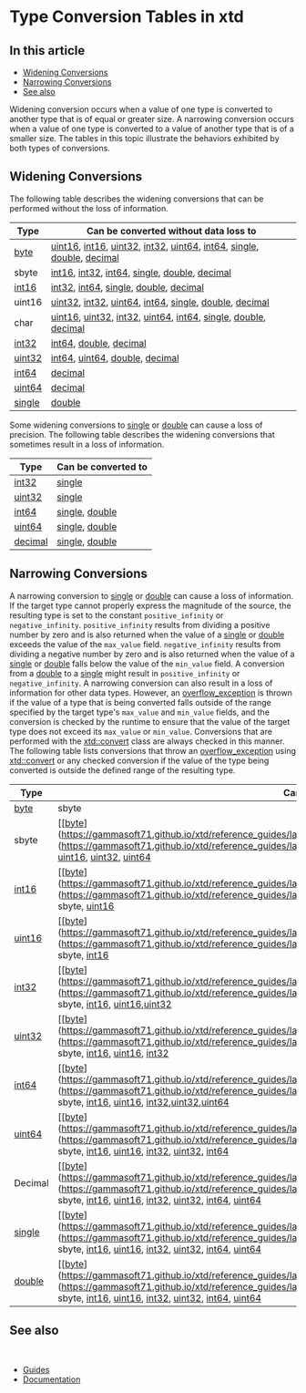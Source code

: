 # Type Conversion Tables in xtd

## In this article

* [Widening Conversions](#widening-conversions)
* [Narrowing Conversions](#narrowing-conversions)
* [See also](#see-also)

Widening conversion occurs when a value of one type is converted to another type that is of equal or greater size. A narrowing conversion occurs when a value of one type is converted to a value of another type that is of a smaller size. The tables in this topic illustrate the behaviors exhibited by both types of conversions.

## Widening Conversions

The following table describes the widening conversions that can be performed without the loss of information.

| Type   | Can be converted without data loss to                                |
| ------ | -------------------------------------------------------------------- |
| [byte](https://gammasoft71.github.io/xtd/reference_guides/latest/group__types.html#gaf8d0aa5786861bead085592c31c09849)   | [uint16](https://gammasoft71.github.io/xtd/reference_guides/latest/group__types.html#ga7f48d085fbe8abdb92329be2bc04a236), [int16](https://gammasoft71.github.io/xtd/reference_guides/latest/group__types.html#ga159b2a409f2b3da8165af7a5e32eccf8), [uint32](https://gammasoft71.github.io/xtd/reference_guides/latest/group__types.html#gae7af83eab478757e17f0eb7af57571df), [int32](https://gammasoft71.github.io/xtd/reference_guides/latest/group__types.html#ga92bf6d527cbcada4a30faa2efd0d6a91), [uint64](https://gammasoft71.github.io/xtd/reference_guides/latest/group__types.html#gae1d338ada567eb17107e17cbffea5320), [int64](https://gammasoft71.github.io/xtd/reference_guides/latest/group__types.html#ga7ab879ebcae19d6021222f00537cfdce), [single](https://gammasoft71.github.io/xtd/reference_guides/latest/group__types.html#ga4c9f72f7ab9ea9919c93a1a2b245ab71), [double](https://gammasoft71.github.io/xtd/reference_guides/latest/group__types.html#gac9b7afa2262ed23eae6787dea92d733e), [decimal](https://gammasoft71.github.io/xtd/reference_guides/latest/group__types.html#ga255b88769d29fe91661cacc7720f265a) |
| sbyte  | [int16](https://gammasoft71.github.io/xtd/reference_guides/latest/group__types.html#ga159b2a409f2b3da8165af7a5e32eccf8), [int32](https://gammasoft71.github.io/xtd/reference_guides/latest/group__types.html#ga92bf6d527cbcada4a30faa2efd0d6a91), [int64](https://gammasoft71.github.io/xtd/reference_guides/latest/group__types.html#ga7ab879ebcae19d6021222f00537cfdce), [single](https://gammasoft71.github.io/xtd/reference_guides/latest/group__types.html#ga4c9f72f7ab9ea9919c93a1a2b245ab71), [double](https://gammasoft71.github.io/xtd/reference_guides/latest/group__types.html#gac9b7afa2262ed23eae6787dea92d733e), [decimal](https://gammasoft71.github.io/xtd/reference_guides/latest/group__types.html#ga255b88769d29fe91661cacc7720f265a)                         |
| [int16](https://gammasoft71.github.io/xtd/reference_guides/latest/group__types.html#ga159b2a409f2b3da8165af7a5e32eccf8)  | [int32](https://gammasoft71.github.io/xtd/reference_guides/latest/group__types.html#ga92bf6d527cbcada4a30faa2efd0d6a91), [int64](https://gammasoft71.github.io/xtd/reference_guides/latest/group__types.html#ga7ab879ebcae19d6021222f00537cfdce), [single](https://gammasoft71.github.io/xtd/reference_guides/latest/group__types.html#ga4c9f72f7ab9ea9919c93a1a2b245ab71), [double](https://gammasoft71.github.io/xtd/reference_guides/latest/group__types.html#gac9b7afa2262ed23eae6787dea92d733e), [decimal](https://gammasoft71.github.io/xtd/reference_guides/latest/group__types.html#ga255b88769d29fe91661cacc7720f265a)                                |
| uint16 | [uint32](https://gammasoft71.github.io/xtd/reference_guides/latest/group__types.html#gae7af83eab478757e17f0eb7af57571df), [int32](https://gammasoft71.github.io/xtd/reference_guides/latest/group__types.html#ga92bf6d527cbcada4a30faa2efd0d6a91), [uint64](https://gammasoft71.github.io/xtd/reference_guides/latest/group__types.html#gae1d338ada567eb17107e17cbffea5320), [int64](https://gammasoft71.github.io/xtd/reference_guides/latest/group__types.html#ga7ab879ebcae19d6021222f00537cfdce), [single](https://gammasoft71.github.io/xtd/reference_guides/latest/group__types.html#ga4c9f72f7ab9ea9919c93a1a2b245ab71), [double](https://gammasoft71.github.io/xtd/reference_guides/latest/group__types.html#gac9b7afa2262ed23eae6787dea92d733e), [decimal](https://gammasoft71.github.io/xtd/reference_guides/latest/group__types.html#ga255b88769d29fe91661cacc7720f265a)                |
| char   | [uint16](https://gammasoft71.github.io/xtd/reference_guides/latest/group__types.html#ga7f48d085fbe8abdb92329be2bc04a236), [uint32](https://gammasoft71.github.io/xtd/reference_guides/latest/group__types.html#gae7af83eab478757e17f0eb7af57571df), [int32](https://gammasoft71.github.io/xtd/reference_guides/latest/group__types.html#ga92bf6d527cbcada4a30faa2efd0d6a91), [uint64](https://gammasoft71.github.io/xtd/reference_guides/latest/group__types.html#gae1d338ada567eb17107e17cbffea5320), [int64](https://gammasoft71.github.io/xtd/reference_guides/latest/group__types.html#ga7ab879ebcae19d6021222f00537cfdce), [single](https://gammasoft71.github.io/xtd/reference_guides/latest/group__types.html#ga4c9f72f7ab9ea9919c93a1a2b245ab71), [double](https://gammasoft71.github.io/xtd/reference_guides/latest/group__types.html#gac9b7afa2262ed23eae6787dea92d733e), [decimal](https://gammasoft71.github.io/xtd/reference_guides/latest/group__types.html#ga255b88769d29fe91661cacc7720f265a)        |
| [int32](https://gammasoft71.github.io/xtd/reference_guides/latest/group__types.html#ga92bf6d527cbcada4a30faa2efd0d6a91)  | [int64](https://gammasoft71.github.io/xtd/reference_guides/latest/group__types.html#ga7ab879ebcae19d6021222f00537cfdce), [double](https://gammasoft71.github.io/xtd/reference_guides/latest/group__types.html#gac9b7afa2262ed23eae6787dea92d733e), [decimal](https://gammasoft71.github.io/xtd/reference_guides/latest/group__types.html#ga255b88769d29fe91661cacc7720f265a)                                               |
| [uint32](https://gammasoft71.github.io/xtd/reference_guides/latest/group__types.html#gae7af83eab478757e17f0eb7af57571df) | [int64](https://gammasoft71.github.io/xtd/reference_guides/latest/group__types.html#ga7ab879ebcae19d6021222f00537cfdce), [uint64](https://gammasoft71.github.io/xtd/reference_guides/latest/group__types.html#gae1d338ada567eb17107e17cbffea5320), [double](https://gammasoft71.github.io/xtd/reference_guides/latest/group__types.html#gac9b7afa2262ed23eae6787dea92d733e), [decimal](https://gammasoft71.github.io/xtd/reference_guides/latest/group__types.html#ga255b88769d29fe91661cacc7720f265a)                                       |
| [int64](https://gammasoft71.github.io/xtd/reference_guides/latest/group__types.html#ga7ab879ebcae19d6021222f00537cfdce)  | [decimal](https://gammasoft71.github.io/xtd/reference_guides/latest/group__types.html#ga255b88769d29fe91661cacc7720f265a)                                                              |
| [uint64](https://gammasoft71.github.io/xtd/reference_guides/latest/group__types.html#gae1d338ada567eb17107e17cbffea5320) | [decimal](https://gammasoft71.github.io/xtd/reference_guides/latest/group__types.html#ga255b88769d29fe91661cacc7720f265a)                                                              |
| [single](https://gammasoft71.github.io/xtd/reference_guides/latest/group__types.html#ga4c9f72f7ab9ea9919c93a1a2b245ab71) | [double](https://gammasoft71.github.io/xtd/reference_guides/latest/group__types.html#gac9b7afa2262ed23eae6787dea92d733e)                                                               |

Some widening conversions to [single](https://gammasoft71.github.io/xtd/reference_guides/latest/group__types.html#ga4c9f72f7ab9ea9919c93a1a2b245ab71) or [double](https://gammasoft71.github.io/xtd/reference_guides/latest/group__types.html#gac9b7afa2262ed23eae6787dea92d733e) can cause a loss of precision. The following table describes the widening conversions that sometimes result in a loss of information.

| Type    | Can be converted to |
| ------- | ------------------- |
| [int32](https://gammasoft71.github.io/xtd/reference_guides/latest/group__types.html#ga92bf6d527cbcada4a30faa2efd0d6a91)   | [single](https://gammasoft71.github.io/xtd/reference_guides/latest/group__types.html#ga4c9f72f7ab9ea9919c93a1a2b245ab71)              |
| [uint32](https://gammasoft71.github.io/xtd/reference_guides/latest/group__types.html#gae7af83eab478757e17f0eb7af57571df)  | [single](https://gammasoft71.github.io/xtd/reference_guides/latest/group__types.html#ga4c9f72f7ab9ea9919c93a1a2b245ab71)              |
| [int64](https://gammasoft71.github.io/xtd/reference_guides/latest/group__types.html#ga7ab879ebcae19d6021222f00537cfdce)   | [single](https://gammasoft71.github.io/xtd/reference_guides/latest/group__types.html#ga4c9f72f7ab9ea9919c93a1a2b245ab71), [double](https://gammasoft71.github.io/xtd/reference_guides/latest/group__types.html#gac9b7afa2262ed23eae6787dea92d733e)      |
| [uint64](https://gammasoft71.github.io/xtd/reference_guides/latest/group__types.html#gae1d338ada567eb17107e17cbffea5320)  | [single](https://gammasoft71.github.io/xtd/reference_guides/latest/group__types.html#ga4c9f72f7ab9ea9919c93a1a2b245ab71), [double](https://gammasoft71.github.io/xtd/reference_guides/latest/group__types.html#gac9b7afa2262ed23eae6787dea92d733e)      |
| [decimal](https://gammasoft71.github.io/xtd/reference_guides/latest/group__types.html#ga255b88769d29fe91661cacc7720f265a) | [single](https://gammasoft71.github.io/xtd/reference_guides/latest/group__types.html#ga4c9f72f7ab9ea9919c93a1a2b245ab71), [double](https://gammasoft71.github.io/xtd/reference_guides/latest/group__types.html#gac9b7afa2262ed23eae6787dea92d733e)      |

## Narrowing Conversions

A narrowing conversion to [single](https://gammasoft71.github.io/xtd/reference_guides/latest/group__types.html#ga4c9f72f7ab9ea9919c93a1a2b245ab71) or [double](https://gammasoft71.github.io/xtd/reference_guides/latest/group__types.html#gac9b7afa2262ed23eae6787dea92d733e) can cause a loss of information. If the target type cannot properly express the magnitude of the source, the resulting type is set to the constant `positive_infinity` or `negative_infinity`. `positive_infinity` results from dividing a positive number by zero and is also returned when the value of a [single](https://gammasoft71.github.io/xtd/reference_guides/latest/group__types.html#ga4c9f72f7ab9ea9919c93a1a2b245ab71) or [double](https://gammasoft71.github.io/xtd/reference_guides/latest/group__types.html#gac9b7afa2262ed23eae6787dea92d733e) exceeds the value of the `max_value` field. `negative_infinity` results from dividing a negative number by zero and is also returned when the value of a [single](https://gammasoft71.github.io/xtd/reference_guides/latest/group__types.html#ga4c9f72f7ab9ea9919c93a1a2b245ab71) or [double](https://gammasoft71.github.io/xtd/reference_guides/latest/group__types.html#gac9b7afa2262ed23eae6787dea92d733e) falls below the value of the `min_value` field. A conversion from a [double](https://gammasoft71.github.io/xtd/reference_guides/latest/group__types.html#gac9b7afa2262ed23eae6787dea92d733e) to a [single](https://gammasoft71.github.io/xtd/reference_guides/latest/group__types.html#ga4c9f72f7ab9ea9919c93a1a2b245ab71) might result in `positive_infinity` or `negative_infinity`.
A narrowing conversion can also result in a loss of information for other data types. However, an [overflow_exception](https://gammasoft71.github.io/xtd/reference_guides/latest/classxtd_1_1overflow__exception.html) is thrown if the value of a type that is being converted falls outside of the range specified by the target type's `max_value` and `min_value` fields, and the conversion is checked by the runtime to ensure that the value of the target type does not exceed its `max_value` or `min_value`. Conversions that are performed with the [xtd::convert](https://gammasoft71.github.io/xtd/reference_guides/latest/classxtd_1_1convert.html) class are always checked in this manner.
The following table lists conversions that throw an [overflow_exception](https://gammasoft71.github.io/xtd/reference_guides/latest/classxtd_1_1overflow__exception.html) using [xtd::convert](https://gammasoft71.github.io/xtd/reference_guides/latest/classxtd_1_1convert.html) or any checked conversion if the value of the type being converted is outside the defined range of the resulting type.

| Type    | Can be converted to                                      |
| ------- | -------------------------------------------------------- |
| [byte](https://gammasoft71.github.io/xtd/reference_guides/latest/group__types.html#gaf8d0aa5786861bead085592c31c09849)  | sbyte                                                    |
| sbyte   | [[[byte](https://gammasoft71.github.io/xtd/reference_guides/latest/group__types.html#gaf8d0aa5786861bead085592c31c09849)](https://gammasoft71.github.io/xtd/reference_guides/latest/group__types.html#gaf8d0aa5786861bead085592c31c09849)](https://gammasoft71.github.io/xtd/reference_guides/latest/group__types.html#gaf8d0aa5786861bead085592c31c09849), [uint16](https://gammasoft71.github.io/xtd/reference_guides/latest/group__types.html#ga7f48d085fbe8abdb92329be2bc04a236), [uint32](https://gammasoft71.github.io/xtd/reference_guides/latest/group__types.html#gae7af83eab478757e17f0eb7af57571df), [uint64](https://gammasoft71.github.io/xtd/reference_guides/latest/group__types.html#gae1d338ada567eb17107e17cbffea5320)                             |
| [int16](https://gammasoft71.github.io/xtd/reference_guides/latest/group__types.html#ga159b2a409f2b3da8165af7a5e32eccf8)   | [[[byte](https://gammasoft71.github.io/xtd/reference_guides/latest/group__types.html#gaf8d0aa5786861bead085592c31c09849)](https://gammasoft71.github.io/xtd/reference_guides/latest/group__types.html#gaf8d0aa5786861bead085592c31c09849)](https://gammasoft71.github.io/xtd/reference_guides/latest/group__types.html#gaf8d0aa5786861bead085592c31c09849), sbyte, [uint16](https://gammasoft71.github.io/xtd/reference_guides/latest/group__types.html#ga7f48d085fbe8abdb92329be2bc04a236)                                      |
| [uint16](https://gammasoft71.github.io/xtd/reference_guides/latest/group__types.html#ga7f48d085fbe8abdb92329be2bc04a236)  | [[[byte](https://gammasoft71.github.io/xtd/reference_guides/latest/group__types.html#gaf8d0aa5786861bead085592c31c09849)](https://gammasoft71.github.io/xtd/reference_guides/latest/group__types.html#gaf8d0aa5786861bead085592c31c09849)](https://gammasoft71.github.io/xtd/reference_guides/latest/group__types.html#gaf8d0aa5786861bead085592c31c09849), sbyte, [int16](https://gammasoft71.github.io/xtd/reference_guides/latest/group__types.html#ga159b2a409f2b3da8165af7a5e32eccf8)                                       |
| [int32](https://gammasoft71.github.io/xtd/reference_guides/latest/group__types.html#ga92bf6d527cbcada4a30faa2efd0d6a91)   | [[[byte](https://gammasoft71.github.io/xtd/reference_guides/latest/group__types.html#gaf8d0aa5786861bead085592c31c09849)](https://gammasoft71.github.io/xtd/reference_guides/latest/group__types.html#gaf8d0aa5786861bead085592c31c09849)](https://gammasoft71.github.io/xtd/reference_guides/latest/group__types.html#gaf8d0aa5786861bead085592c31c09849), sbyte, [int16](https://gammasoft71.github.io/xtd/reference_guides/latest/group__types.html#ga159b2a409f2b3da8165af7a5e32eccf8), [uint16](https://gammasoft71.github.io/xtd/reference_guides/latest/group__types.html#ga7f48d085fbe8abdb92329be2bc04a236),[uint32](https://gammasoft71.github.io/xtd/reference_guides/latest/group__types.html#gae7af83eab478757e17f0eb7af57571df)                        |
| [uint32](https://gammasoft71.github.io/xtd/reference_guides/latest/group__types.html#gae7af83eab478757e17f0eb7af57571df)  | [[[byte](https://gammasoft71.github.io/xtd/reference_guides/latest/group__types.html#gaf8d0aa5786861bead085592c31c09849)](https://gammasoft71.github.io/xtd/reference_guides/latest/group__types.html#gaf8d0aa5786861bead085592c31c09849)](https://gammasoft71.github.io/xtd/reference_guides/latest/group__types.html#gaf8d0aa5786861bead085592c31c09849), sbyte, [int16](https://gammasoft71.github.io/xtd/reference_guides/latest/group__types.html#ga159b2a409f2b3da8165af7a5e32eccf8), [uint16](https://gammasoft71.github.io/xtd/reference_guides/latest/group__types.html#ga7f48d085fbe8abdb92329be2bc04a236), [int32](https://gammasoft71.github.io/xtd/reference_guides/latest/group__types.html#ga92bf6d527cbcada4a30faa2efd0d6a91)                        |
| [int64](https://gammasoft71.github.io/xtd/reference_guides/latest/group__types.html#ga7ab879ebcae19d6021222f00537cfdce)   | [[[byte](https://gammasoft71.github.io/xtd/reference_guides/latest/group__types.html#gaf8d0aa5786861bead085592c31c09849)](https://gammasoft71.github.io/xtd/reference_guides/latest/group__types.html#gaf8d0aa5786861bead085592c31c09849)](https://gammasoft71.github.io/xtd/reference_guides/latest/group__types.html#gaf8d0aa5786861bead085592c31c09849), sbyte, [int16](https://gammasoft71.github.io/xtd/reference_guides/latest/group__types.html#ga159b2a409f2b3da8165af7a5e32eccf8), [uint16](https://gammasoft71.github.io/xtd/reference_guides/latest/group__types.html#ga7f48d085fbe8abdb92329be2bc04a236), [int32](https://gammasoft71.github.io/xtd/reference_guides/latest/group__types.html#ga92bf6d527cbcada4a30faa2efd0d6a91),[uint32](https://gammasoft71.github.io/xtd/reference_guides/latest/group__types.html#gae7af83eab478757e17f0eb7af57571df),[uint64](https://gammasoft71.github.io/xtd/reference_guides/latest/group__types.html#gae1d338ada567eb17107e17cbffea5320)          |
| [uint64](https://gammasoft71.github.io/xtd/reference_guides/latest/group__types.html#gae1d338ada567eb17107e17cbffea5320)  | [[[byte](https://gammasoft71.github.io/xtd/reference_guides/latest/group__types.html#gaf8d0aa5786861bead085592c31c09849)](https://gammasoft71.github.io/xtd/reference_guides/latest/group__types.html#gaf8d0aa5786861bead085592c31c09849)](https://gammasoft71.github.io/xtd/reference_guides/latest/group__types.html#gaf8d0aa5786861bead085592c31c09849), sbyte, [int16](https://gammasoft71.github.io/xtd/reference_guides/latest/group__types.html#ga159b2a409f2b3da8165af7a5e32eccf8), [uint16](https://gammasoft71.github.io/xtd/reference_guides/latest/group__types.html#ga7f48d085fbe8abdb92329be2bc04a236), [int32](https://gammasoft71.github.io/xtd/reference_guides/latest/group__types.html#ga92bf6d527cbcada4a30faa2efd0d6a91), [uint32](https://gammasoft71.github.io/xtd/reference_guides/latest/group__types.html#gae7af83eab478757e17f0eb7af57571df), [int64](https://gammasoft71.github.io/xtd/reference_guides/latest/group__types.html#ga7ab879ebcae19d6021222f00537cfdce)         |
| Decimal | [[[byte](https://gammasoft71.github.io/xtd/reference_guides/latest/group__types.html#gaf8d0aa5786861bead085592c31c09849)](https://gammasoft71.github.io/xtd/reference_guides/latest/group__types.html#gaf8d0aa5786861bead085592c31c09849)](https://gammasoft71.github.io/xtd/reference_guides/latest/group__types.html#gaf8d0aa5786861bead085592c31c09849), sbyte, [int16](https://gammasoft71.github.io/xtd/reference_guides/latest/group__types.html#ga159b2a409f2b3da8165af7a5e32eccf8), [uint16](https://gammasoft71.github.io/xtd/reference_guides/latest/group__types.html#ga7f48d085fbe8abdb92329be2bc04a236), [int32](https://gammasoft71.github.io/xtd/reference_guides/latest/group__types.html#ga92bf6d527cbcada4a30faa2efd0d6a91), [uint32](https://gammasoft71.github.io/xtd/reference_guides/latest/group__types.html#gae7af83eab478757e17f0eb7af57571df), [int64](https://gammasoft71.github.io/xtd/reference_guides/latest/group__types.html#ga7ab879ebcae19d6021222f00537cfdce), [uint64](https://gammasoft71.github.io/xtd/reference_guides/latest/group__types.html#gae1d338ada567eb17107e17cbffea5320) |
| [single](https://gammasoft71.github.io/xtd/reference_guides/latest/group__types.html#ga4c9f72f7ab9ea9919c93a1a2b245ab71)  | [[[byte](https://gammasoft71.github.io/xtd/reference_guides/latest/group__types.html#gaf8d0aa5786861bead085592c31c09849)](https://gammasoft71.github.io/xtd/reference_guides/latest/group__types.html#gaf8d0aa5786861bead085592c31c09849)](https://gammasoft71.github.io/xtd/reference_guides/latest/group__types.html#gaf8d0aa5786861bead085592c31c09849), sbyte, [int16](https://gammasoft71.github.io/xtd/reference_guides/latest/group__types.html#ga159b2a409f2b3da8165af7a5e32eccf8), [uint16](https://gammasoft71.github.io/xtd/reference_guides/latest/group__types.html#ga7f48d085fbe8abdb92329be2bc04a236), [int32](https://gammasoft71.github.io/xtd/reference_guides/latest/group__types.html#ga92bf6d527cbcada4a30faa2efd0d6a91), [uint32](https://gammasoft71.github.io/xtd/reference_guides/latest/group__types.html#gae7af83eab478757e17f0eb7af57571df), [int64](https://gammasoft71.github.io/xtd/reference_guides/latest/group__types.html#ga7ab879ebcae19d6021222f00537cfdce), [uint64](https://gammasoft71.github.io/xtd/reference_guides/latest/group__types.html#gae1d338ada567eb17107e17cbffea5320) |
| [double](https://gammasoft71.github.io/xtd/reference_guides/latest/group__types.html#gac9b7afa2262ed23eae6787dea92d733e)  | [[[byte](https://gammasoft71.github.io/xtd/reference_guides/latest/group__types.html#gaf8d0aa5786861bead085592c31c09849)](https://gammasoft71.github.io/xtd/reference_guides/latest/group__types.html#gaf8d0aa5786861bead085592c31c09849)](https://gammasoft71.github.io/xtd/reference_guides/latest/group__types.html#gaf8d0aa5786861bead085592c31c09849), sbyte, [int16](https://gammasoft71.github.io/xtd/reference_guides/latest/group__types.html#ga159b2a409f2b3da8165af7a5e32eccf8), [uint16](https://gammasoft71.github.io/xtd/reference_guides/latest/group__types.html#ga7f48d085fbe8abdb92329be2bc04a236), [int32](https://gammasoft71.github.io/xtd/reference_guides/latest/group__types.html#ga92bf6d527cbcada4a30faa2efd0d6a91), [uint32](https://gammasoft71.github.io/xtd/reference_guides/latest/group__types.html#gae7af83eab478757e17f0eb7af57571df), [int64](https://gammasoft71.github.io/xtd/reference_guides/latest/group__types.html#ga7ab879ebcae19d6021222f00537cfdce), [uint64](https://gammasoft71.github.io/xtd/reference_guides/latest/group__types.html#gae1d338ada567eb17107e17cbffea5320) |

## See also
​
* [Guides](/docs/documentation/Guides)
* [Documentation](/docs/documentation)

[//]: # (https://learn.microsoft.com/en-us/dotnet/standard/base-types/conversion-tables)
